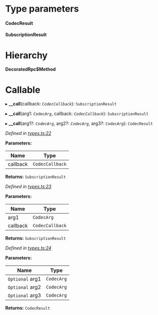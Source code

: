 

# Type parameters
#### CodecResult 
#### SubscriptionResult 
# Hierarchy

**DecoratedRpc$Method**

# Callable
▸ **__call**(callback: *`CodecCallback`*): `SubscriptionResult`

▸ **__call**(arg1: *`CodecArg`*, callback: *`CodecCallback`*): `SubscriptionResult`

▸ **__call**(arg1?: *`CodecArg`*, arg2?: *`CodecArg`*, arg3?: *`CodecArg`*): `CodecResult`

*Defined in [types.ts:22](https://github.com/polkadot-js/api/blob/29c83a0/packages/api/src/types.ts#L22)*

**Parameters:**

| Name | Type |
| ------ | ------ |
| callback | `CodecCallback` |

**Returns:** `SubscriptionResult`

*Defined in [types.ts:23](https://github.com/polkadot-js/api/blob/29c83a0/packages/api/src/types.ts#L23)*

**Parameters:**

| Name | Type |
| ------ | ------ |
| arg1 | `CodecArg` |
| callback | `CodecCallback` |

**Returns:** `SubscriptionResult`

*Defined in [types.ts:24](https://github.com/polkadot-js/api/blob/29c83a0/packages/api/src/types.ts#L24)*

**Parameters:**

| Name | Type |
| ------ | ------ |
| `Optional` arg1 | `CodecArg` |
| `Optional` arg2 | `CodecArg` |
| `Optional` arg3 | `CodecArg` |

**Returns:** `CodecResult`

